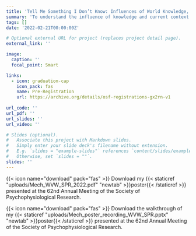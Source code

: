 ```yaml
---
title: 'Tell Me Something I Don’t Know: Influences of World Knowledge, Contextual Fit, and Linguistic Regularity on Language Comprehension'
summary: 'To understand the influence of knowledge and current context on comprehension, we will measure event-related potentials (ERPs) to concept-feature word pairs (e.g., carrot-orange) that are embedded in sentence contexts that bias what type of knowledge is useful for comprehension. Analyses will focus on the event-related potential (ERP) response to the sentence-final feature words, including the N400 component, which has been associated with access to semantic knowledge (Kutas & Federmeier, 2011) and post-N400 positivities (including the anterior positivity and the posteriorly-distributed late positive complex or LPC), which have been linked to the detection and processing of (different kinds of) unexpected information. More specifically, the anterior post-N400 positivity has been linked to processes engaged when people encounter plausible but unexpected information, whereas the posterior positivity has been linked to the processing of both unexpected and anomalous words in sentences (Van Petten & Kutas, 1991; Van Petten & Luka, 2012).'
tags: []
date: '2022-02-21T00:00:00Z'

# Optional external URL for project (replaces project detail page).
external_link: ''

image:
  caption: ''
  focal_point: Smart

links:
  - icon: graduation-cap
    icon_pack: fas
    name: Pre-Registration
    url: https://archive.org/details/osf-registrations-gx2rn-v1
    
url_code: ''
url_pdf: ''
url_slides: ''
url_video: ''

# Slides (optional).
#   Associate this project with Markdown slides.
#   Simply enter your slide deck's filename without extension.
#   E.g. `slides = "example-slides"` references `content/slides/example-slides.md`.
#   Otherwise, set `slides = ""`.
slides: ''
---
```


{{< icon name="download" pack="fas" >}} Download my {{< staticref "uploads/Mech_WVW_SPR_2022.pdf" "newtab" >}}poster{{< /staticref >}} presented at the 62nd Annual Meeting of the Society of Psychophysiological Research.


{{< icon name="download" pack="fas" >}} Download the walkthrough of my {{< staticref "uploads/Mech_poster_recording_WVW_SPR.pptx" "newtab" >}}poster{{< /staticref >}} presented at the 62nd Annual Meeting of the Society of Psychophysiological Research.
